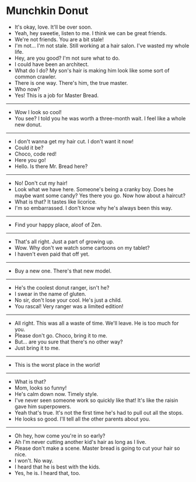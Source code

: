 # Munchkin Donut

- It's okay, love. It'll be over soon.
- Yeah, hey sweetie, listen to me. I think we can be great friends.
- We're not friends. You are a bit stale!
- I'm not... I'm not stale. Still working at a hair salon. I've wasted my whole life.
- Hey, are you good? I'm not sure what to do.
- I could have been an architect.
- What do I do? My son's hair is making him look like some sort of common crawler.
- There is one way. There's him, the true master.
- Who now?
- Yes! This is a job for Master Bread.
***
- Wow I look so cool!
- You see? I told you he was worth a three-month wait. I feel like a whole new donut.
***
- I don't wanna get my hair cut. I don't want it now!
- Could it be?
- Choco, code red!
- Here you go!
- Hello. Is there Mr. Bread here?
***
- No! Don't cut my hair!
- Look what we have here. Someone's being a cranky boy. Does he maybe want some candy? Yes there you go. Now how about a haircut?
- What is that? It tastes like licorice.
- I'm so embarrassed. I don't know why he's always been this way.
***
- Find your happy place, aloof of Zen.
***
- That's all right. Just a part of growing up.
- Wow. Why don't we watch some cartoons on my tablet?
- I haven't even paid that off yet.
***
- Buy a new one. There's that new model.
***
- He's the coolest donut ranger, isn't he?
- I swear in the name of gluten.
- No sir, don't lose your cool. He's just a child.
- You rascal! Very ranger was a limited edition!
***
- All right. This was all a waste of time. We'll leave. He is too much for you.
- Please don't go. Choco, bring it to me.
- But... are you sure that there's no other way?
- Just bring it to me.
***
- This is the worst place in the world!
***
- What is that?
- Mom, looks so funny!
- He's calm down now. Timely style.
- I've never seen someone work so quickly like that! It's like the raisin gave him superpowers.
- Yeah that's true. It's not the first time he's had to pull out all the stops.
- He looks so good. I'll tell all the other parents about you.
***
- Oh hey, how come you're in so early?
- Ah I'm never cutting another kid's hair as long as I live.
- Please don't make a scene. Master bread is going to cut your hair so nice.
- I won't. No way.
- I heard that he is best with the kids.
- Yes, he is. I heard that, too.
